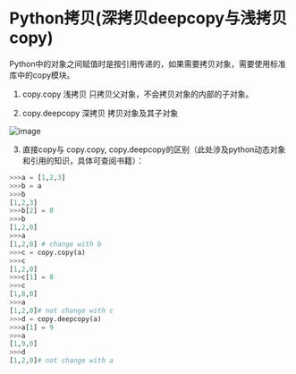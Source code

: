 # Python拷贝(深拷贝deepcopy与浅拷贝copy)
Python中的对象之间赋值时是按引用传递的，如果需要拷贝对象，需要使用标准库中的copy模块。

1. copy.copy 浅拷贝 只拷贝父对象，不会拷贝对象的内部的子对象。

2. copy.deepcopy 深拷贝 拷贝对象及其子对象  


![image](https://user-images.githubusercontent.com/52747634/71762571-b7062380-2f0b-11ea-9fe1-317a81f674b0.png)

3. 直接copy与 copy.copy, copy.deepcopy的区别（此处涉及python动态对象和引用的知识，具体可查阅书籍）：
```python
>>>a = [1,2,3]
>>>b = a
>>>b
[1,2,3]
>>>b[2] = 0
>>>b
[1,2,0]
>>>a
[1,2,0] # change with b
>>>c = copy.copy(a)
>>>c
[1,2,0]
>>>c[1] = 8
>>>c
[1,8,0]
>>>a
[1,2,0]# not change with c
>>>d = copy.deepcopy(a)
>>>a[1] = 9
>>>a
[1,9,0]
>>>d
[1,2,0]# not change with a
```
